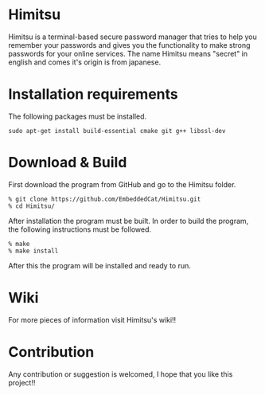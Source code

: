 # Himitsu
Himitsu is a terminal-based secure password manager that tries to help you remember your passwords and gives you the functionality to make strong passwords for your online services. The name Himitsu means "secret" in english and comes it's origin is from japanese.

# Installation requirements
The following packages must be installed.<br>
```
sudo apt-get install build-essential cmake git g++ libssl-dev
```

# Download & Build

First download the program from GitHub and go to the Himitsu folder.

```
% git clone https://github.com/EmbeddedCat/Himitsu.git
% cd Himitsu/
```

After installation the program must be built. In order to build the program, the following instructions must be
followed.<br>

```
% make
% make install
```

After this the program will be installed and ready to run.

# Wiki
For more pieces of information visit Himitsu's wiki!!

# Contribution

Any contribution or suggestion is welcomed, I hope that you like this project!!
